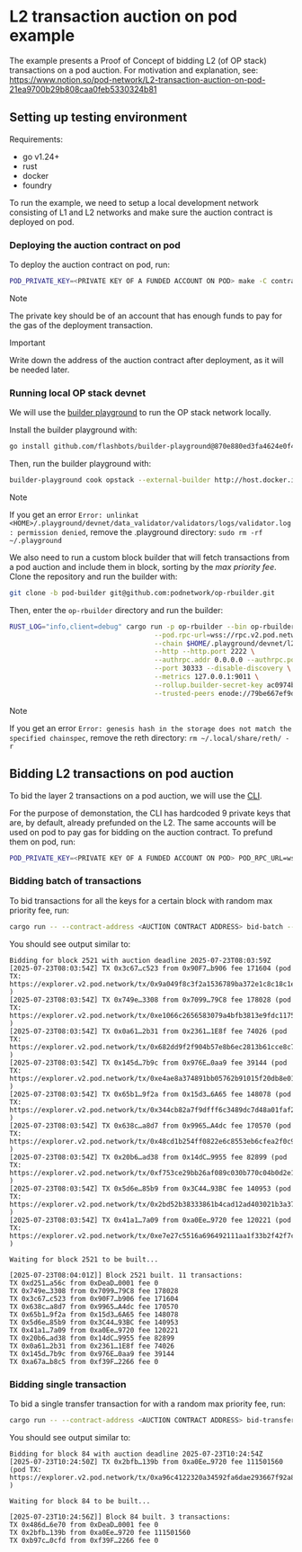 # L2 transaction auction on pod example

The example presents a Proof of Concept of bidding L2 (of OP stack) transactions on a pod auction. For motivation and
explanation, see: https://www.notion.so/pod-network/L2-transaction-auction-on-pod-21ea9700b29b808caa0feb5330324b81

## Setting up testing environment

Requirements:

- go v1.24+
- rust
- docker
- foundry

To run the example, we need to setup a local development network consisting of L1 and L2 networks and make sure the
auction contract is deployed on pod.

### Deploying the auction contract on pod

To deploy the auction contract on pod, run:

```bash
POD_PRIVATE_KEY=<PRIVATE KEY OF A FUNDED ACCOUNT ON POD> make -C contract deploy
```

> [!NOTE]
> The private key should be of an account that has enough funds to pay for the gas of the deployment
> transaction.

> [!IMPORTANT]
> Write down the address of the auction contract after deployment, as it will be needed later.

### Running local OP stack devnet

We will use the [builder playground](https://github.com/flashbots/builder-playground) to run the OP stack network
locally.

Install the builder playground with:

```bash
go install github.com/flashbots/builder-playground@870e880ed3fa4624e0f42bdc59b8078c7b550e8b
```

Then, run the builder playground with:

```bash
builder-playground cook opstack --external-builder http://host.docker.internal:4444
```

> [!NOTE]
> If you get an error
> `Error: unlinkat <HOME>/.playground/devnet/data_validator/validators/logs/validator.log: permission denied`, remove
> the .playground directory: `sudo rm -rf ~/.playground`

We also need to run a custom block builder that will fetch transactions from a pod auction and include them in block,
sorting by the _max priority fee_. Clone the repository and run the builder with:

```bash
git clone -b pod-builder git@github.com:podnetwork/op-rbuilder.git
```

Then, enter the `op-rbuilder` directory and run the builder:

```bash
RUST_LOG="info,client=debug" cargo run -p op-rbuilder --bin op-rbuilder -- node \
                                    --pod.rpc-url=wss://rpc.v2.pod.network --pod.enabled --pod.contract-address=<AUCTION CONTRACT ADDRESS> \
                                    --chain $HOME/.playground/devnet/l2-genesis.json \
                                    --http --http.port 2222 \
                                    --authrpc.addr 0.0.0.0 --authrpc.port 4444 --authrpc.jwtsecret $HOME/.playground/devnet/jwtsecret \
                                    --port 30333 --disable-discovery \
                                    --metrics 127.0.0.1:9011 \
                                    --rollup.builder-secret-key ac0974bec39a17e36ba4a6b4d238ff944bacb478cbed5efcae784d7bf4f2ff80 \
                                    --trusted-peers enode://79be667ef9dcbbac55a06295ce870b07029bfcdb2dce28d959f2815b16f81798483ada7726a3c4655da4fbfc0e1108a8fd17b448a68554199c47d08ffb10d4b8@127.0.0.1:30304
```

> [!NOTE]
> If you get an error `Error: genesis hash in the storage does not match the specified chainspec`, remove the
> reth directory: `rm ~/.local/share/reth/ -r`

## Bidding L2 transactions on pod auction

To bid the layer 2 transactions on a pod auction, we will use the [CLI](./src/bin/send_tx.rs).

For the purpose of demonstation, the CLI has hardcoded 9 private keys that are, by default, already prefunded on the L2.
The same accounts will be used on pod to pay gas for bidding on the auction contract. To prefund them on pod, run:

```bash
POD_PRIVATE_KEY=<PRIVATE KEY OF A FUNDED ACCOUNT ON POD> POD_RPC_URL=wss://rpc.v2.pod.network ./prefund.sh
```

### Bidding batch of transactions

To bid transactions for all the keys for a certain block with random max priority fee, run:

```bash
cargo run -- --contract-address <AUCTION CONTRACT ADDRESS> bid-batch --amount 500
```

You should see output similar to:

```text
Bidding for block 2521 with auction deadline 2025-07-23T08:03:59Z
[2025-07-23T08:03:54Z] TX 0x3c67…c523 from 0x90F7…b906 fee 171604 (pod TX: https://explorer.v2.pod.network/tx/0x9a049f8c3f2a1536789ba372e1c8c18c1e27797a330ebc41581b847168671c2e )
[2025-07-23T08:03:54Z] TX 0x749e…3308 from 0x7099…79C8 fee 178028 (pod TX: https://explorer.v2.pod.network/tx/0xe1066c2656583079a4bfb3813e9fdc11751a7e84c7fac6a200aa58e67c1b6349 )
[2025-07-23T08:03:54Z] TX 0x0a61…2b31 from 0x2361…1E8f fee 74026 (pod TX: https://explorer.v2.pod.network/tx/0x682dd9f2f904b57e8b6ec2813b61cce8c72904bf37187550791c038a1c87e600 )
[2025-07-23T08:03:54Z] TX 0x145d…7b9c from 0x976E…0aa9 fee 39144 (pod TX: https://explorer.v2.pod.network/tx/0xe4ae8a374891bb05762b91015f20db8e01ad3f223f269858965143823250d2b3 )
[2025-07-23T08:03:54Z] TX 0x65b1…9f2a from 0x15d3…6A65 fee 148078 (pod TX: https://explorer.v2.pod.network/tx/0x344cb82a7f9dfff6c3489dc7d48a01faf256d37e842c9d82fe9970b15006fc29 )
[2025-07-23T08:03:54Z] TX 0x638c…a8d7 from 0x9965…A4dc fee 170570 (pod TX: https://explorer.v2.pod.network/tx/0x48cd1b254ff0822e6c8553eb6cfea2f0c97a908a6cebf600f280e121c3cce309 )
[2025-07-23T08:03:54Z] TX 0x20b6…ad38 from 0x14dC…9955 fee 82899 (pod TX: https://explorer.v2.pod.network/tx/0xf753ce29bb26af089c030b770c04b0d2e1ea73af72de515f9d9f5777282c24c9 )
[2025-07-23T08:03:54Z] TX 0x5d6e…85b9 from 0x3C44…93BC fee 140953 (pod TX: https://explorer.v2.pod.network/tx/0x2bd52b38333861b4cad12ad403021b3a37fb79770748321af58877c0e3bdd6a9 )
[2025-07-23T08:03:54Z] TX 0x41a1…7a09 from 0xa0Ee…9720 fee 120221 (pod TX: https://explorer.v2.pod.network/tx/0xe7e27c5516a696492111aa1f33b2f42f7c2704c44b125b2bf96d41bc86569a43 )

Waiting for block 2521 to be built...

[2025-07-23T08:04:01Z]] Block 2521 built. 11 transactions:
TX 0xd251…a56c from 0xDeaD…0001 fee 0
TX 0x749e…3308 from 0x7099…79C8 fee 178028
TX 0x3c67…c523 from 0x90F7…b906 fee 171604
TX 0x638c…a8d7 from 0x9965…A4dc fee 170570
TX 0x65b1…9f2a from 0x15d3…6A65 fee 148078
TX 0x5d6e…85b9 from 0x3C44…93BC fee 140953
TX 0x41a1…7a09 from 0xa0Ee…9720 fee 120221
TX 0x20b6…ad38 from 0x14dC…9955 fee 82899
TX 0x0a61…2b31 from 0x2361…1E8f fee 74026
TX 0x145d…7b9c from 0x976E…0aa9 fee 39144
TX 0xa67a…b8c5 from 0xf39F…2266 fee 0
```

### Bidding single transaction

To bid a single transfer transaction for with a random max priority fee, run:

```bash
cargo run -- --contract-address <AUCTION CONTRACT ADDRESS> bid-transfer  --private-key <PRIVATE KEY FUNDED ON L2> --pod-private-key <PRIVATE KEY FUNDED ON POD> --to <ADDRESS TO SEND TO> --amount <AMOUNT>
```

You should see output similar to:

```text
Bidding for block 84 with auction deadline 2025-07-23T10:24:54Z
[2025-07-23T10:24:50Z] TX 0x2bfb…139b from 0xa0Ee…9720 fee 111501560 (pod TX: https://explorer.v2.pod.network/tx/0xa96c4122320a34592fa6dae293667f92a89662c5be20bf7153dea5f85eddb88e )

Waiting for block 84 to be built...

[2025-07-23T10:24:56Z]] Block 84 built. 3 transactions:
TX 0x486d…6e70 from 0xDeaD…0001 fee 0
TX 0x2bfb…139b from 0xa0Ee…9720 fee 111501560
TX 0xb97c…0cfd from 0xf39F…2266 fee 0
```
